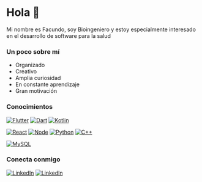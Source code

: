 # Hola :wave:

Mi nombre es Facundo, soy Bioingeniero y estoy especialmente interesado en el desarrollo de software para la salud

### Un poco sobre mí
- Organizado
- Creativo
- Amplia curiosidad
- En constante aprendizaje
- Gran motivación

### Conocimientos
[![Flutter](https://img.shields.io/badge/Flutter-02569B?style=for-the-badge&logo=flutter&logoColor=white)](https://flutter.dev/)
[![Dart](https://img.shields.io/badge/Dart-02569B?style=for-the-badge&logo=dart&logoColor=white)](https://dart.dev/)
[![Kotlin](https://img.shields.io/badge/Kotlin-0095D5?&style=for-the-badge&logo=kotlin&logoColor=white)](https://kotlinlang.org/)

[![React](https://img.shields.io/badge/React-20232A?style=for-the-badge&logo=react&logoColor=61DAFB)](https://es.reactjs.org/)
[![Node](https://img.shields.io/badge/Node.js-339933?style=for-the-badge&logo=nodedotjs&logoColor=white)](https://nodejs.org/es/)
[![Python](https://img.shields.io/badge/Python-3776AB?style=for-the-badge&logo=python&logoColor=white)](https://www.python.org/)
[![C++](https://img.shields.io/badge/C%2B%2B-00599C?style=for-the-badge&logo=c%2B%2B&logoColor=white)]()

[![MySQL](https://img.shields.io/badge/MySQL-00000F?style=for-the-badge&logo=mysql&logoColor=white)](https://www.python.org/)


### Conecta conmigo

<a href="https://www.linkedin.com/in/facubrt/"><img alt="LinkedIn" src="https://img.shields.io/badge/linkedin-%230077B5.svg?&style=for-the-badge&logo=linkedin&logoColor=white" /></a>
<a href="https://www.twitter.com/facubrt/"><img alt="LinkedIn" src="https://img.shields.io/badge/Twitter-1DA1F2?style=for-the-badge&logo=twitter&logoColor=white" /></a>
